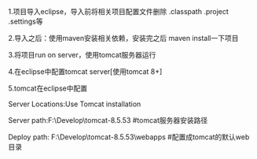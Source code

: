 1.项目导入eclipse，导入前将相关项目配置文件删除 .classpath .project .settings等

2.导入之后：使用maven安装相关依赖，安装完之后 maven install一下项目

3.将项目run on server，使用tomcat服务器运行

4.在eclipse中配置tomcat server[使用tomcat 8+]

5.tomcat在eclipse中配置

  Server Locations:Use Tomcat installation 
  
  Server path:F:\Develop\tomcat-8.5.53 #tomcat服务器安装路径
  
  Deploy path: F:\Develop\tomcat-8.5.53\webapps #配置成tomcat的默认web目录
  
